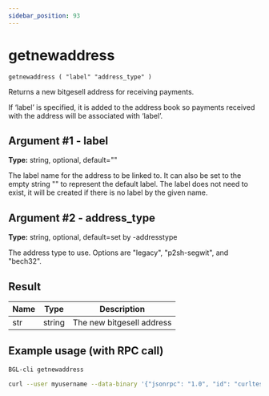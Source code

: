 ```yaml
---
sidebar_position: 93
---
```


# getnewaddress

`getnewaddress ( "label" "address_type" )`

Returns a new bitgesell address for receiving payments.

If ‘label’ is specified, it is added to the address book so payments received with the address will be associated with ‘label’.

## Argument #1 - label

**Type:** string, optional, default=""

The label name for the address to be linked to. It can also be set to the empty string "" to represent the default label. The label does not need to exist, it will be created if there is no label by the given name.

## Argument #2 - address_type

**Type:** string, optional, default=set by -addresstype

The address type to use. Options are "legacy", "p2sh-segwit", and "bech32".

## Result

| Name | Type   | Description               |
| ---- | ------ | ------------------------- |
| str  | string | The new bitgesell address |

## Example usage (with RPC call)

```sh
BGL-cli getnewaddress
```

```sh
curl --user myusername --data-binary '{"jsonrpc": "1.0", "id": "curltest", "method": "getnewaddress", "params": []}' -H 'content-type: text/plain;' http://127.0.0.1:8334/
```
